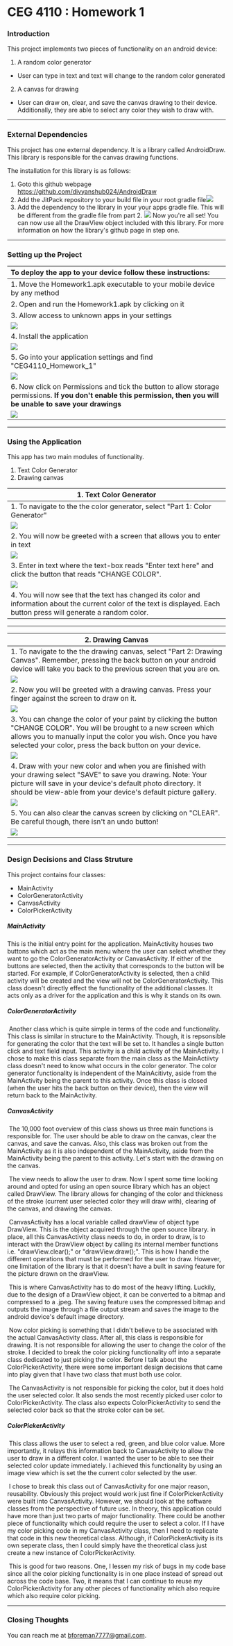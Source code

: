 # CEG 4110 : Homework 1

### Introduction

This project implements two pieces of functionality on an android device:
1. A random color generator
* User can type in text and text will change to the random color generated
2. A canvas for drawing
* User can draw on, clear, and save the canvas drawing to their device. Additionally, they are able to select any color they wish to draw with.

---
### External Dependencies
This project has one external dependency. It is a library called AndroidDraw. This library is responsible for the canvas drawing functions. 

The installation for this library is as follows:
1. Goto this github webpage https://github.com/divyanshub024/AndroidDraw
2. Add the JitPack repository to your build file in your root gradle file![](images/setupStep1.png)
3. Add the dependency to the library in your your apps gradle file. This will be different from the gradle file from part 2. 
   ![](images/setupStep2.png)
Now you're all set! You can now use all the DrawView object included with this library. For more information on how the library's github page in step one.

---
### Setting up the Project
| To deploy the app to your device follow these instructions:  |
| :----------------------------------------------------------- |
| 1. Move the Homework1.apk executable to your mobile device by any method |
| 2. Open and run the Homework1.apk by clicking on it          |
| 3. Allow access to unknown apps in your settings             |
| ![](images/deployment_step1.jpg)                             |
| 4. Install the application                                   |
| ![](images/deployment_step2.jpg)                             |
| 5. Go into your application settings and find "CEG4110_Homework_1" |
| ![](images/setupStep3.jpg)                                   |
| 6. Now click on Permissions and tick the button to allow storage permissions. **If you don't enable this permission, then you will be unable to save your drawings** |
| ![](images/setupStep4.jpg)                                   |



---

### Using the Application
This app has two main modules of functionality.
1. Text Color Generator
2. Drawing canvas

| 1. Text Color Generator                                      |
| ------------------------------------------------------------ |
| 1. To navigate to the the color generator, select "Part 1: Color Generator" |
| ![](images/usage_step1.jpg)                                  |
| 2. You will now be greeted with a screen that allows you to enter in text |
| ![](images/usage_step2.jpg)                                  |
| 3. Enter in text where the text-box reads "Enter text here" and click the button that reads "CHANGE COLOR". |
| ![](images/usage_step3.jpg)                                  |
| 4. You will now see that the text has changed its color and information about the current color of the text is displayed. Each button press will generate a random color. |

---

| 2. Drawing Canvas                                            |
| ------------------------------------------------------------ |
| 1. To navigate to the the drawing canvas, select "Part 2: Drawing Canvas". Remember, pressing the back button on your android device will take you back to the previous screen that you are on. |
| ![](images/usage_step1.jpg)                                  |
| 2. Now you will be greeted with a drawing canvas. Press your finger against the screen to draw on it. |
| ![](images/usage_step4.jpg)                                  |
| 3. You can change the color of your paint by clicking the button "CHANGE COLOR". You will be brought to a new screen which allows you to manually input the color you wish. Once you have selected your color, press the back button on your device. |
| ![](images/usage_step5.jpg)                                  |
| 4. Draw with your new color and when you are finished with your drawing  select "SAVE" to save you drawing. Note: Your picture will save in your device's default photo directory. It should be view-able from your device's default picture gallery. |
| ![](images/usage_step6.jpg)                                  |
| 5. You can also clear the canvas screen by clicking on "CLEAR". Be careful though, there isn't an undo button! |
| ![](images/usage_step7.jpg)                                  |

---

### Design Decisions and Class Struture
This project contains four classes:
* MainActivity
* ColorGeneratorActivity
* CanvasActivity
* ColorPickerActivity

##### MainActivity
This is the initial entry point for the application. MainActivity houses two buttons which act as the main menu where the user can select  whether they want to go the ColorGeneratorActivity or CanvasActivity. If either of the buttons are selected, then the activity that corresponds to the button will be started. For example, if ColorGeneratorActivity is selected, then a child activity will be created and the view will not be ColorGeneratorActivity. This class doesn't directly effect the functionality of the additional classes. It acts only as a driver for the application and this is why it stands on its own.

##### ColorGeneratorActivity
​	Another class which is quite simple in terms of the code and functionality. This class is similar in structure to the MainActivity. Though, it is repsonsible for generating the color that the text will be set to. It handles a single button click and text field input. This activity is a child activity of the MainActivity. I chose to make this class separate from the main class as the MainActiivty class doesn't need to know what occurs in the color generator. The color generator functionality is independent of the MainAcitivty, aside from the MainActivity being the parent to this activity. Once this class is closed (when the user hits the back button on their device), then the view will return back to the MainActivity.

##### CanvasActivity
​	The 10,000 foot overview of this class shows us three main functions is responsible for. The user should be able to draw on the canvas, clear the canvas, and save the canvas. Also, this class was broken out from the MainActivity as it is also independent of the MainActivity, aside from the MainActivity being the parent to this activity. Let's start with the drawing on the canvas. 

​	The view needs to allow the user to draw. Now I spent some time looking around and opted for using an open source library which has an object called DrawView. The library allows for changing of the color and thickness of the stroke (current user selected color they will draw with), clearing of the canvas, and drawing the canvas.

​	CanvasActivity has a local variable called drawView of object type DrawView. This is the object acquired through the open source library. in place, all this CanvasActivity class needs to do, in order to draw, is to interact with the DrawView object by calling its internal member functions i.e. "drawView.clear();" or "drawView.draw();". This is how I handle the different operations that must be performed for the user to draw. However, one limitation of the library is that it doesn't have a built in saving feature for the picture drawn on the drawView.

​	This is where CanvasActivity has to do most of the heavy lifting. Luckily, due to the design of a DrawView object, it can be converted to a bitmap and compressed to a .jpeg. The saving feature uses the compressed bitmap and outputs the image through a file output stream and saves the image to the android device's default image directory. 

​	Now color picking is something that I didn't believe to be associated with the actual CanvasActivity class. After all, this class is responsible for drawing. It is not responsible for allowing the user to change the color of the stroke. I decided to break the color picking functionality off into a separate class dedicated to just picking the color. Before I talk about the ColorPickerActivity, there were some important design decisions that came into play given that I have two class that must both use color.

​	The CanvasActivity is not responsible for picking the color, but it does hold the user selected color. It also sends the most recently picked user color to ColorPickerActivity. The class also expects ColorPickerActivity to send the selected color back so that the stroke color can be set.

##### ColorPickerActivity
​	This class allows the user to select a red, green, and blue color value. More importantly, it relays this information back to CanvasActivity to allow the user to draw in a different color. I wanted the user to be able to see their selected color update immediately. I achieved this functionality by using an image view which is set the the current color selected by the user. 

​	I chose to break this class out of CanvasActivity for one major reason, reusability. Obviously this project would work just fine if ColorPickerActivity were built into CanvasActivity. However, we should look at the software classes from the perspective of future use. In theory, this application could have more than just two parts of major functionality. There could be another piece of functionality which could require the user to select a color. If I have my color picking code in my CanvasActivity class, then I need to replicate that code in this new theoretical class. Although, if ColorPickerActivity is its own seperate class, then I could simply have the theoretical class just create a new instance of ColorPickerActivity.

​	 This is good for two reasons. One, I lessen my risk of bugs in my code base since all the color picking functionality is in one place instead of spread out across the code base. Two, it means that I can continue to reuse my ColorPickerActivity for any other pieces of functionality which also require which also require color picking.

---

### Closing Thoughts
You can reach me at bforeman7777@gmail.com.
